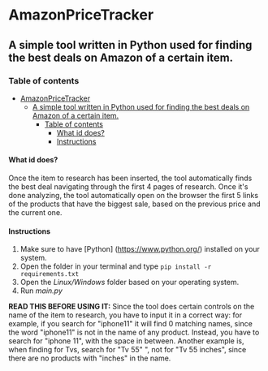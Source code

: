# AmazonPriceTracker

## A simple tool written in Python used for finding the best deals on Amazon of a certain item.

### Table of contents
- [AmazonPriceTracker](#amazonpricetracker)
  - [A simple tool written in Python used for finding the best deals on Amazon of a certain item.](#a-simple-tool-written-in-python-used-for-finding-the-best-deals-on-amazon-of-a-certain-item)
    - [Table of contents](#table-of-contents)
      - [What id does?](#what-id-does)
      - [Instructions](#instructions)

#### What id does?
Once the item to research has been inserted, the tool automatically finds the best deal navigating through the first 4 pages of research.
Once it's done analyzing, the tool automatically open on the browser the first 5 links of the products that have the biggest sale, based on the previous price and the current one.
#### Instructions
1. Make sure to have [Python] (https://www.python.org/) installed on your system.
2. Open the folder in your terminal and type ```pip install -r requirements.txt```
3. Open the _Linux/Windows_ folder based on your operating system.
4. Run _main.py_

**READ THIS BEFORE USING IT:**
Since the tool does certain controls on the name of the item to research, you have to input it in a correct way:
for example, if you search for "iphone11" it will find 0 matching names, since the word "iphone11" is not in the name of any product.
Instead, you have to search for "iphone 11", with the space in between.
Another example is, when finding for Tvs, search for "Tv 55" ", not for "Tv 55 inches", since there are no products with "inches" in the name.













